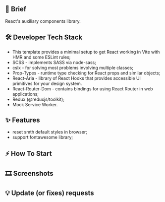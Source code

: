 
## 📝 Brief
React's auxiliary components library.

## 🛠️ Developer Tech Stack

- This template provides a minimal setup to get React working in Vite with HMR and some ESLint rules;
- SCSS - implements SASS via node-sass; 
- cslx - for solving most problems involving multiple classes;
- Prop-Types - runtime type checking for React props and similar objects;
- React-Aria - library of React Hooks that provides accessible UI primitives for your design system.
- React-Router-Dom - contains bindings for using React Router in web applications;
- Redux (@reduxjs/toolkit);
- Mock Service Worker.

## ✨ Features
- reset smth default styles in browser;
- support fontawesome library;

## ⚡ How To Start

## 🎞️ Screenshots

## 💡 Update (or fixes) requests